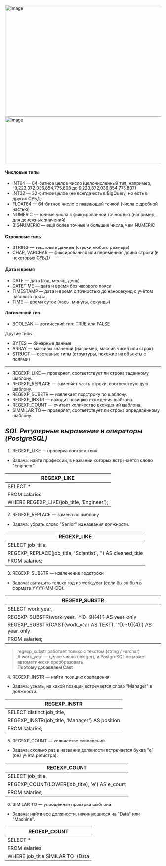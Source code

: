 <img width="844" height="359" alt="image" src="https://github.com/user-attachments/assets/3d663503-db1d-401f-b417-24cfd9a5302e" />  
<img width="826" height="151" alt="image" src="https://github.com/user-attachments/assets/c17bc8b1-3662-42b6-8a30-0c72fdacf961" />








#### Числовые типы
- INT64 — 64-битное целое число (целочисленный тип, например, -9,223,372,036,854,775,808 до 9,223,372,036,854,775,807)
- INT32 — 32-битное целое (не всегда есть в BigQuery, но есть в других СУБД)
- FLOAT64 — 64-битное число с плавающей точкой (числа с дробной частью)
- NUMERIC — точные числа с фиксированной точностью (например, для денежных значений)
- BIGNUMERIC — ещё более точные и большие числа, чем NUMERIC

#### Строковые типы
- STRING — текстовые данные (строки любого размера)
- CHAR, VARCHAR — фиксированная или переменная длина строки (в некоторых СУБД)

#### Дата и время
- DATE — дата (год, месяц, день)
- DATETIME — дата и время без часового пояса
- TIMESTAMP — дата и время с точностью до наносекунд с учётом часового пояса
- TIME — время суток (часы, минуты, секунды)

#### Логический тип
- BOOLEAN — логический тип: TRUE или FALSE

Другие типы
- BYTES — бинарные данные
- ARRAY — массивы значений (например, массив чисел или строк)
- STRUCT — составные типы (структуры, похожие на объекты с полями)
 ________________________________________________________________________________________________________________________________
- REGEXP_LIKE — проверяет, соответствует ли строка заданному шаблону.
- REGEXP_REPLACE — заменяет часть строки, соответствующую шаблону.
- REGEXP_SUBSTR — извлекает подстроку по шаблону.
- REGEXP_INSTR — находит позицию вхождения шаблона.
- REGEXP_COUNT — считает количество вхождений шаблона.
- SIMMILAR TO  — проверяет, соответствует ли строка определённому шаблону.

## _SQL Регулярные выражения и операторы (PostgreSQL)_

1. REGEXP_LIKE — проверка соответствия
- Задача: найти профессии, в названии которых встречается слово "Engineer".    
  
| REGEXP_LIKE                                            |
|-------------------------------------------------------|
| SELECT *                                              |
| FROM salaries                                         |
| WHERE REGEXP_LIKE(job_title, 'Engineer');             |


2. REGEXP_REPLACE — замена по шаблону
- Задача: убрать слово "Senior" из названия должности.  

| REGEXP_LIKE                                                  |
|-------------------------------------------------------------|
| SELECT job_title,                                           |
|  REGEXP_REPLACE(job_title, 'Scientist', '') AS cleaned_title|
|  FROM salaries;                                             |

 
3. REGEXP_SUBSTR — извлечение подстроки
- Задача: вытащить только год из work_year (если бы он был в формате YYYY-MM-DD).  

| REGEXP_SUBSTR                                                     |
|------------------------------------------------------------------|
| SELECT work_year,                                                |
| ~~REGEXP_SUBSTR(work_year, '^[0-9]{4}') AS year_only~~           |
| REGEXP_SUBSTR(CAST(work_year AS TEXT), '^[0-9]{4}') AS year_only |
| FROM salaries;                                                   |  


> regexp_substr работает только с текстом (string / varchar)   
> А work_year  — целое число (integer), и PostgreSQL не может автоматически преобразовать.  
> **Поэтому добавляем Cast**  


4. REGEXP_INSTR — найти позицию совпадения    
- Задача: узнать, на какой позиции встречается слово "Manager" в должности.
 
| REGEXP_INSTR                                    |
|------------------------------------------------|
| SELECT distinct job_title,                     |
| REGEXP_INSTR(job_title, 'Manager') AS position |
| FROM salaries;                                 |    

5. REGEXP_COUNT — количество совпадений
- Задача: сколько раз в названии должности встречается буква "e" (без учёта регистра).
  
| REGEXP_COUNT                                   |
|------------------------------------------------|
| SELECT job_title,                              |
| REGEXP_COUNT(LOWER(job_title), 'e') AS e_count |
| FROM salaries;                                 |  

6. SIMILAR TO — упрощённая проверка шаблона
- Задача: найти все должности, начинающиеся на "Data" или "Machine".
  
| REGEXP_COUNT                                   |
|------------------------------------------------|
| SELECT *                                       |
| FROM salaries                                  |
| WHERE job_title SIMILAR TO '(Data|Machine)%';  | 


